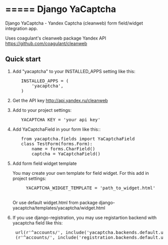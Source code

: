=====
Django YaCaptcha
=====

Django YaCaptcha - Yandex Captcha (cleanweb) form field/widget integration app.

Uses coagulant's cleanweb package Yandex API https://github.com/coagulant/cleanweb

Quick start
-----------

1. Add "yacaptcha" to your INSTALLED_APPS setting like this:
<pre>
      INSTALLED_APPS = (
	      'yacaptcha',
      )
</pre>

2. Get the API key http://api.yandex.ru/cleanweb

3. Add to your project settings:
<pre>
      YACAPTCHA_KEY = 'your_api_key'
</pre>
4. Add YaCaptchaField in your form like this::
<pre>
      from yacaptcha.fields import YaCaptchaField
      class TestForm(forms.Form):
          name = forms.CharField()
          captcha = YaCaptchaField()
</pre>
5. Add form field widget template

    You may create your own template for field widget. For this add in project settings:
    <pre>
        YACAPTCHA_WIDGET_TEMPLATE = 'path_to_widget.html'
    </pre>
    Or use default widget.html from package django-yacaptcha/templates/yacaptcha/widget.html

6. If you use django-registration, you may use registartion backend with yacaptcha field like this:
    <pre>
    url(r'^accounts/', include('yacaptcha.backends.default.urls')), # yacaptcha backend for registration form
    (r'^accounts/', include('registration.backends.default.urls')),
    </pre>
